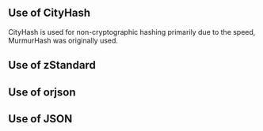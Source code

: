 
## Use of CityHash

CityHash is used for non-cryptographic hashing primarily due to the
speed, MurmurHash was originally used.

## Use of zStandard

## Use of orjson

## Use of JSON


